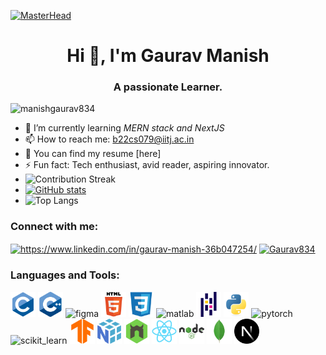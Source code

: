 [![MasterHead](https://user-images.githubusercontent.com/74038190/241765440-80728820-e06b-4f96-9c9e-9df46f0cc0a5.gif)](https://sahaniaditya.io)
<h1 align="center">Hi 👋, I'm Gaurav Manish</h1>
<h3 align="center">A passionate Learner.</h3>

<p align="left"> <img src="https://komarev.com/ghpvc/?username=manishgaurav834&label=Profile%20views&color=0e75b6&style=flat" alt="manishgaurav834" /> </p>


- 🌱 I’m currently learning *MERN stack and NextJS*
- 📫 How to reach me: [b22cs079@iitj.ac.in](mailto:b22cs079@iitj.ac.in)
- 📄 You can find my resume [here]
- ⚡ Fun fact: Tech enthusiast, avid reader,  aspiring innovator.
- ![Contribution Streak](https://github-readme-streak-stats.herokuapp.com/?user=manishgaurav834&theme=dark)
- [![GitHub stats](https://github-readme-stats.vercel.app/api?username=manishgaurav834)](https://github.com/manishgaurav834/github-readme-stats)
- ![Top Langs](https://github-readme-stats.vercel.app/api/top-langs/?username=manishgaurav834&layout=compact)


<h3 align="left">Connect with me:</h3>
<p align="left">
  <a href="https://www.linkedin.com/in/gaurav-manish-36b047254/" target="_blank"><img align="center" src="https://raw.githubusercontent.com/rahuldkjain/github-profile-readme-generator/master/src/images/icons/Social/linked-in-alt.svg" alt="https://www.linkedin.com/in/gaurav-manish-36b047254/" height="30" width="40" /></a>
  <a href="https://leetcode.com/u/Manish_Gaurav/" target="_blank"><img align="center" src="https://raw.githubusercontent.com/rahuldkjain/github-profile-readme-generator/master/src/images/icons/Social/leet-code.svg" alt="Gaurav834" height="30" width="40" /></a>
</p>

<h3 align="left">Languages and Tools:</h3>
<p align="left">
  <img src="https://raw.githubusercontent.com/devicons/devicon/master/icons/c/c-original.svg" alt="c" width="40" height="40"/>
  <img src="https://raw.githubusercontent.com/devicons/devicon/master/icons/cplusplus/cplusplus-original.svg" alt="cplusplus" width="40" height="40"/>
  <img src="https://www.vectorlogo.zone/logos/figma/figma-icon.svg" alt="figma" width="40" height="40"/>
  <img src="https://raw.githubusercontent.com/devicons/devicon/master/icons/html5/html5-original-wordmark.svg" alt="html5" width="40" height="40"/>
   <img src="https://github.com/devicons/devicon/blob/master/icons/css3/css3-original.svg" alt="css3" width="40" height="40"/>
  <img src="https://upload.wikimedia.org/wikipedia/commons/2/21/Matlab_Logo.png" alt="matlab" width="40" height="40"/>
  <img src="https://raw.githubusercontent.com/devicons/devicon/2ae2a900d2f041da66e950e4d48052658d850630/icons/pandas/pandas-original.svg" alt="pandas" width="40" height="40"/>
  <img src="https://raw.githubusercontent.com/devicons/devicon/master/icons/python/python-original.svg" alt="python" width="40" height="40"/>
  <img src="https://www.vectorlogo.zone/logos/pytorch/pytorch-icon.svg" alt="pytorch" width="40" height="40"/>
  <img src="https://upload.wikimedia.org/wikipedia/commons/0/05/Scikit_learn_logo_small.svg" alt="scikit_learn" width="40" height="40"/>
  <img src="https://raw.githubusercontent.com/devicons/devicon/master/icons/tensorflow/tensorflow-original.svg" alt="tensorflow" width="40" height="40"/>
  <img src="https://raw.githubusercontent.com/devicons/devicon/master/icons/numpy/numpy-original.svg" alt="numpy" width="40" height="40"/>
  <img src="https://github.com/devicons/devicon/blob/master/icons/nodemon/nodemon-original.svg" alt="nodemon" width="40" height="40"/>
   <img src="https://github.com/devicons/devicon/blob/master/icons/react/react-original.svg" alt="reactJS" width="40" height="40"/>
  <img src="https://github.com/devicons/devicon/blob/master/icons/nodejs/nodejs-original-wordmark.svg" alt="nodeJS" width="40" height="40"/>
  <img src="https://github.com/devicons/devicon/blob/master/icons/mongodb/mongodb-original.svg" alt="mongodb" width="40" height="40"/>
  <img src="https://github.com/devicons/devicon/blob/master/icons/nextjs/nextjs-original.svg" alt="nextjs" width="40" height="40"/>
  
